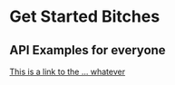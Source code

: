 # Get Started Bitches

## API Examples for everyone

[This is a link to the ... whatever](basic_usage/01_Get-Storage-Access.md)